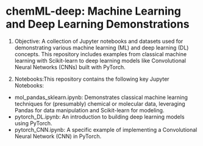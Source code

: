 # chemML-deep: Machine Learning and Deep Learning Demonstrations

1) Objective: A collection of Jupyter notebooks and datasets used for demonstrating various machine learning (ML) and deep learning (DL) concepts. 
This repository includes examples from classical machine learning with Scikit-learn to deep learning models like Convolutional Neural Networks (CNNs) built with PyTorch.

2) Notebooks:This repository contains the following key Jupyter Notebooks:

- mol_pandas_sklearn.ipynb: Demonstrates classical machine learning techniques for (presumably) chemical or molecular data, leveraging Pandas for data manipulation and Scikit-learn for modeling.
- pytorch_DL.ipynb: An introduction to building deep learning models using PyTorch.
- pytorch_CNN.ipynb: A specific example of implementing a Convolutional Neural Network (CNN) in PyTorch.

